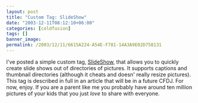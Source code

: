 ```yaml
---
layout: post
title: "Custom Tag: SlideShow"
date: "2003-12-11T08:12:10+06:00"
categories: [coldfusion]
tags: []
banner_image: 
permalink: /2003/12/11/6615A224-A54E-F781-14A3A9E02D758131
---
```


I've posted a simple custom tag, <a href="http://www.camdenfamily.com/morpheus/downloads/slideshow.zip">SlideShow</a>, that allows you to quickly create slide shows out of directories of pictures. It supports captions and thumbnail directories (although it cheats and doesn' really resize pictures). This tag is described in full in an article that will be in a future CFDJ. For now, enjoy. If you are a parent like me you probably have around ten million pictures of your kids that you just <i>love</i> to share with everyone.